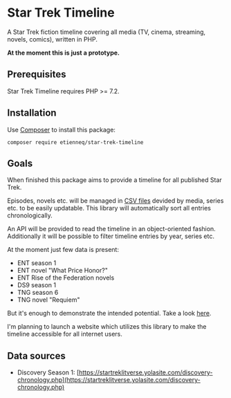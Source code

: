 # Star Trek Timeline

A Star Trek fiction timeline covering all media (TV, cinema, streaming, novels, comics), written in PHP.

**At the moment this is just a prototype.**

## Prerequisites

Star Trek Timeline requires PHP >= 7.2.

## Installation

Use [Composer](https://getcomposer.org/) to install this package:

```
composer require etienneq/star-trek-timeline
```

## Goals

When finished this package aims to provide a timeline for all published Star Trek.

Episodes, novels etc. will be managed in [CSV files](resources) devided by media, series etc. to be easily updatable.
This library will automatically sort all entries chronologically.

An API will be provided to read the timeline in an object-oriented fashion.
Additionally it will be possible to filter timeline entries by year, series etc.

At the moment just few data is present:
* ENT season 1
* ENT novel "What Price Honor?"
* ENT Rise of the Federation novels
* DS9 season 1
* TNG season 6
* TNG novel "Requiem"

 But it's enough to demonstrate the intended potential. Take a look [here](timeline_example.md).

I'm planning to launch a website which utilizes this library to make the timeline accessible for all internet users.

## Data sources

* Discovery Season 1: [https://startreklitverse.yolasite.com/discovery-chronology.php](https://startreklitverse.yolasite.com/discovery-chronology.php)